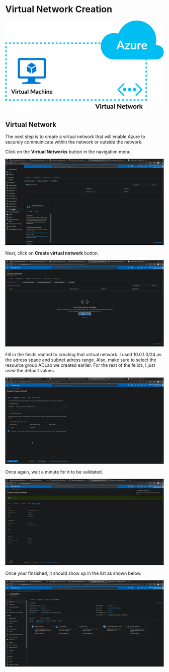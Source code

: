 # Virtual Network Creation

<p align="center">
  <img src="https://raw.githubusercontent.com/Oatmello/Markdowns/main/AD-Aure-Images/VirtualNetwork_Diagram-02-Azure.png" />
</p>

## Virtual Network
The next step is to create a virtual network that will enable Azure to securely commuinicate within the network or outside the network.

Click on the **Virtual Networks** button in the navigation menu.
<!--azure10--><img src="https://raw.githubusercontent.com/Oatmello/Markdowns/main/AD-Aure-Images/azure10.png" /> <br>

Next, click on **Create virtual network** button.
<!--azure11--><img src="https://raw.githubusercontent.com/Oatmello/Markdowns/main/AD-Aure-Images/azure11.png" /> <br>

Fill in the fields realted to creating that virtual network. I used 10.0.1.0/24 as the adress space and subnet adress range. Also, make sure to select the resource group ADLab we created earlier. For the rest of the feilds, I just used the default values. 
<!--azure12--><img src="https://raw.githubusercontent.com/Oatmello/Markdowns/main/AD-Aure-Images/azure12.png" /> <br>

Once again, wait a minute for it to be validated.
<!--azure14--><img src="https://raw.githubusercontent.com/Oatmello/Markdowns/main/AD-Aure-Images/azure14.png" /> <br>

Once your finsished, it should show up in the list as shown below.
<!--azure15--><img src="https://raw.githubusercontent.com/Oatmello/Markdowns/main/AD-Aure-Images/azure15.png" /> <br>
